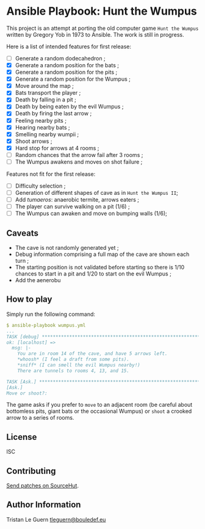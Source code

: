 # Ansible Playbook: Hunt the Wumpus

This project is an attempt at porting the old computer game `Hunt the Wumpus` written by Gregory Yob in 1973 to Ansible.
The work is still in progress.

Here is a list of intended features for first release:

- [ ] Generate a random dodecahedron ;
- [X] Generate a random position for the bats ;
- [X] Generate a random position for the pits ;
- [X] Generate a random position for the Wumpus ;
- [X] Move around the map ;
- [X] Bats transport the player ;
- [X] Death by falling in a pit ;
- [X] Death by being eaten by the evil Wumpus ;
- [X] Death by firing the last arrow ;
- [X] Feeling nearby pits ;
- [X] Hearing nearby bats ;
- [X] Smelling nearby wumpii ;
- [X] Shoot arrows ;
- [X] Hard stop for arrows at 4 rooms ;
- [ ] Random chances that the arrow fail after 3 rooms ;
- [ ] The Wumpus awakens and moves on shot failure ;

Features not fit for the first release:

- [ ] Difficulty selection ;
- [ ] Generation of different shapes of cave as in `Hunt the Wumpus II`;
- [ ] Add _tumaeros_: anaerobic termite, arrows eaters ;
- [ ] The player can survive walking on a pit (1/6) ;
- [ ] The Wumpus can awaken and move on bumping walls (1/6);

## Caveats

- The cave is not randomly generated yet ;
- Debug information comprising a full map of the cave are shown each turn ;
- The starting position is not validated before starting so there is 1/10 chances to start in a pit and 1/20 to start on the evil Wumpus ;
- Add the aenerobu 

## How to play

Simply run the following command:

```yaml
$ ansible-playbook wumpus.yml
...
TASK [debug] *******************************************************************
ok: [localhost] => 
  msg: |-
    You are in room 14 of the cave, and have 5 arrows left.
    *whoosh* (I feel a draft from some pits).
    *sniff* (I can smell the evil Wumpus nearby!)
    There are tunnels to rooms 4, 13, and 15.

TASK [Ask.] ********************************************************************
[Ask.]
Move or shoot?:
```

The game asks if you prefer to `move` to an adjacent room (be careful about bottomless pits, giant bats or the occasional Wumpus) or `shoot` a crooked arrow to a series of rooms.

## License

ISC

## Contributing

[Send patches on SourceHut](https://lists.sr.ht/~tleguern/misc).

## Author Information

Tristan Le Guern <tleguern@bouledef.eu>
